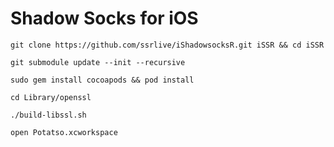 # Shadow Socks for iOS

```
git clone https://github.com/ssrlive/iShadowsocksR.git iSSR && cd iSSR
```

```
git submodule update --init --recursive
```

```
sudo gem install cocoapods && pod install
```

```
cd Library/openssl
```

```
./build-libssl.sh
```

```
open Potatso.xcworkspace
```
